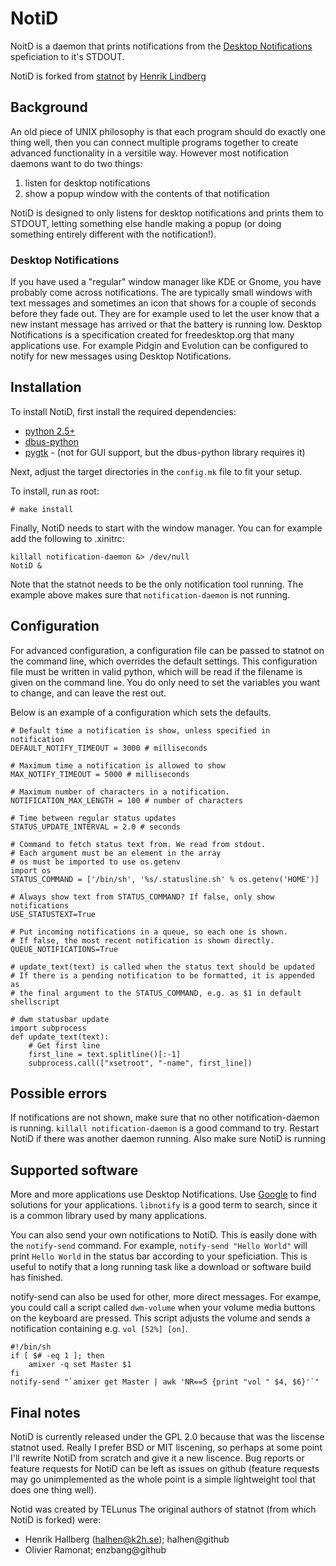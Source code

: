 # NotiD
NoitD is a daemon that prints notifications from the [Desktop Notifications](http://www.galago-project.org/specs/notification/0.9/index.html) speficiation to it's STDOUT.

NotiD is forked from [statnot](http://github.com/halhen/statnot/) by [Henrik Lindberg](https://github.com/halhen)
## Background
An old piece of UNIX philosophy is that each program should do exactly one thing well, then you can connect multiple programs together to create advanced functionality in a versitile way.  However most notification daemons want to do two things:

1. listen for desktop notifications
2. show a popup window with the contents of that notification

NotiD is designed to only listens for desktop notifications and prints them to STDOUT, letting something else handle making a popup (or doing something entirely different with the notification!).

### Desktop Notifications
If you have used a "regular" window manager like KDE or Gnome, you have probably come across notifications. The are typically small windows with text messages and sometimes an icon that shows for a couple of seconds before they fade out. They are for example used to let the user know that a new instant message has arrived or that the battery is running low. Desktop Notifications is a specification created for freedesktop.org that many applications use. For example Pidgin and Evolution can be configured to notify for new messages using Desktop Notifications.

## Installation

To install NotiD, first install the required dependencies:

* [python 2.5+](http://www.python.org)
* [dbus-python](http://dbus.freedesktop.org/releases/dbus-python/)
* [pygtk](http://www.pygtk.org/) - (not for GUI support, but the dbus-python library requires it)

Next, adjust the target directories in the `config.mk` file to fit your setup. 

To install, run as root:

    # make install

Finally, NotiD needs to start with the window manager. You can for example add the following to .xinitrc:

    killall notification-daemon &> /dev/null
    NotiD & 

Note that the statnot needs to be the only notification tool running. The example above makes sure that `notification-daemon` is not running.

## Configuration

For advanced configuration, a configuration file can be passed to statnot on the command line, which overrides the default settings. This configuration file must be written in valid python, which will be read if the filename is given on the command line.  You do only need to set the variables you want to change, and can leave the rest out.

Below is an example of a configuration which sets the defaults.

    # Default time a notification is show, unless specified in notification
    DEFAULT_NOTIFY_TIMEOUT = 3000 # milliseconds
    
    # Maximum time a notification is allowed to show
    MAX_NOTIFY_TIMEOUT = 5000 # milliseconds
    
    # Maximum number of characters in a notification. 
    NOTIFICATION_MAX_LENGTH = 100 # number of characters
    
    # Time between regular status updates
    STATUS_UPDATE_INTERVAL = 2.0 # seconds
    
    # Command to fetch status text from. We read from stdout.
    # Each argument must be an element in the array
    # os must be imported to use os.getenv
    import os
    STATUS_COMMAND = ['/bin/sh', '%s/.statusline.sh' % os.getenv('HOME')] 
     
    # Always show text from STATUS_COMMAND? If false, only show notifications
    USE_STATUSTEXT=True
     
    # Put incoming notifications in a queue, so each one is shown.
    # If false, the most recent notification is shown directly.
    QUEUE_NOTIFICATIONS=True

    # update_text(text) is called when the status text should be updated
    # If there is a pending notification to be formatted, it is appended as
    # the final argument to the STATUS_COMMAND, e.g. as $1 in default shellscript
     
    # dwm statusbar update
    import subprocess
    def update_text(text):
        # Get first line
        first_line = text.splitline()[:-1]
        subprocess.call(["xsetroot", "-name", first_line])

## Possible errors
If notifications are not shown, make sure that no other notification-daemon is running. `killall notification-daemon` is a good command to try. Restart NotiD if there was another daemon running. Also make sure NotiD is running

## Supported software
More and more applications use Desktop Notifications. Use [Google](http://www.google.com) to find solutions for your applications. `libnotify` is a good term to search, since it is a common library used by many applications.

You can also send your own notifications to NotiD. This is easily done with the `notify-send` command. For example, `notify-send "Hello World"` will print `Hello World` in the status bar according to your speficiation. This is useful to notify that a long running task like a download or software build has finished.

notify-send can also be used for other, more direct messages. For exampe, you could call a script called `dwm-volume` when your volume media buttons on the keyboard are pressed. This script adjusts the volume and sends a notification containing e.g. `vol [52%] [on]`. 

    #!/bin/sh
    if [ $# -eq 1 ]; then
        amixer -q set Master $1
    fi
    notify-send "`amixer get Master | awk 'NR==5 {print "vol " $4, $6}'`"

## Final notes
NotiD is currently released under the GPL 2.0 because that was the liscense statnot used.  Really I prefer BSD or MIT liscening, so perhaps at some point I'll rewrite NotiD from scratch and give it a new liscence. Bug reports or feature requests for NotiD can be left as issues on github (feature requests may go unimplemented as the whole point is a simple lightweight tool that does one thing well).


Notid was created by TELunus
The original authors of statnot (from which NotiD is forked) were:
 * Henrik Hallberg  (<halhen@k2h.se>); halhen@github
 * Olivier Ramonat; enzbang@github
